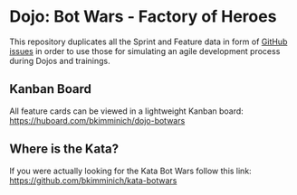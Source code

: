 # Dojo: Bot Wars - Factory of Heroes

This repository duplicates all the Sprint and Feature data in form of [GitHub issues](https://github.com/bkimminich/dojo-botwars/issues) in order to use those for simulating an agile development process during Dojos and trainings.

## Kanban Board

All feature cards can be viewed in a lightweight Kanban board: https://huboard.com/bkimminich/dojo-botwars

## Where is the Kata?

If you were actually looking for the Kata Bot Wars follow this link: https://github.com/bkimminich/kata-botwars
